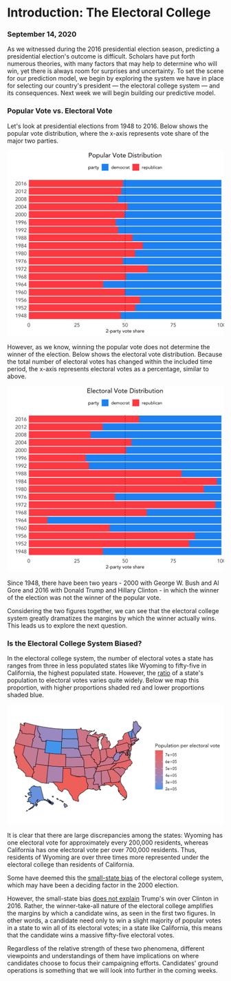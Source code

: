 # Introduction: The Electoral College
### September 14, 2020

As we witnessed during the 2016 presidential election season, predicting a presidential election's outcome is difficult. Scholars have put forth numerous theories, with many factors that may help to determine who will win, yet there is always room for surprises and uncertainty. To set the scene for our prediction model, we begin by exploring the system we have in place for selecting our country's president — the electoral college system — and its consequences. Next week we will begin building our predictive model.

### Popular Vote vs. Electoral Vote

Let's look at presidential elections from 1948 to 2016. Below shows the popular vote distribution, where the x-axis represents vote share of the major two parties.


![Popular Vote](../figures/popularvote_1948-2016.png)


However, as we know, winning the popular vote does not determine the winner of the election. Below shows the electoral vote distribution. Because the total number of electoral votes has changed within the included time period, the x-axis represents electoral votes as a percentage, similar to above.


![Electoral Vote](../figures/electoralvote_1948-2016.png)


Since 1948, there have been two years - 2000 with George W. Bush and Al Gore and 2016 with Donald Trump and Hillary Clinton - in which the winner of the election was not the winner of the popular vote.

Considering the two figures together, we can see that the electoral college system greatly dramatizes the margins by which the winner actually wins. This leads us to explore the next question.

### Is the Electoral College System Biased?

In the electoral college system, the number of electoral votes a state has ranges from three in less populated states like Wyoming to fifty-five in California, the highest populated state. However, the [ratio](https://en.wikipedia.org/wiki/List_of_states_and_territories_of_the_United_States_by_population#cite_note-8) of a state's population to electoral votes varies quite widely. Below we map this proportion, with higher proportions shaded red and lower proportions shaded blue.


![Population to Electoral Vote](../figures/population_to_electoralvote1.png)


It is clear that there are large discrepancies among the states: Wyoming has one electoral vote for approximately every 200,000 residents, whereas California has one electoral vote per over 700,000 residents. Thus, residents of Wyoming are over three times more represented under the electoral college than residents of California.

Some have deemed this the [small-state bias](https://www.washingtonpost.com/graphics/politics/how-fair-is-the-electoral-college/) of the electoral college system, which may have been a deciding factor in the 2000 election. 

However, the small-state bias [does not explain](https://www.nytimes.com/2019/03/22/upshot/electoral-college-votes-states.html) Trump's win over Clinton in 2016. Rather, the winner-take-all nature of the electoral college amplifies the margins by which a candidate wins, as seen in the first two figures. In other words, a candidate need only to win a slight majority of popular votes in a state to win all of its electoral votes; in a state like California, this means that the candidate wins a massive fifty-five electoral votes.

Regardless of the relative strength of these two phenomena, different viewpoints and understandings of them have implications on where candidates choose to focus their campaigning efforts. Candidates' ground operations is something that we will look into further in the coming weeks.
